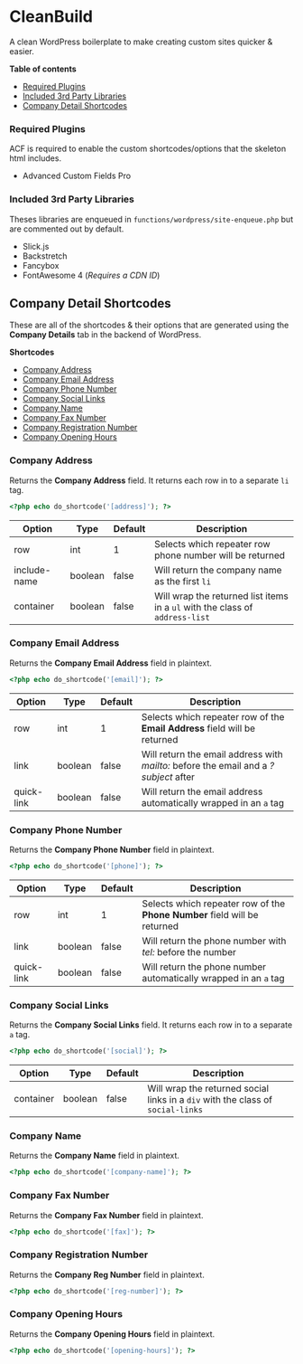 
# CleanBuild
A clean WordPress boilerplate to make creating custom sites quicker & easier.

__Table of contents__
- [Required Plugins](#required-plugins)
- [Included 3rd Party Libraries](#included-3rd-party-libraries)
- [Company Detail Shortcodes](#company-detail-shortcodes)

### Required Plugins
ACF is required to enable the custom shortcodes/options that the skeleton html includes.
 * Advanced Custom Fields Pro


### Included 3rd Party Libraries
Theses libraries are enqueued in ``` functions/wordpress/site-enqueue.php ``` but are commented out by default.

 * Slick.js
 * Backstretch
 * Fancybox
 * FontAwesome  4 (_Requires a CDN ID_)


## Company Detail Shortcodes
These are all of the shortcodes & their options that are generated using the __Company Details__ tab in the backend of WordPress.

__Shortcodes__
- [Company Address](#company-address)
- [Company Email Address](#company-email-address)
- [Company Phone Number](#company-phone-number)
- [Company Social Links](#company-social-links)
- [Company Name](#company-name)
- [Company Fax Number](#company-fax-number)
- [Company Registration Number](#company-registration-number)
- [Company Opening Hours](#company-opening-hours)

### Company Address
Returns the __Company Address__ field. It returns each row in to a separate ```li``` tag.
```php
<?php echo do_shortcode('[address]'); ?>
```

Option | Type | Default | Description
--- | --- | --- | ---
row | int | 1 | Selects which repeater row phone number will be returned
include-name | boolean | false | Will return the company name as the first ``` li ```
container | boolean | false | Will wrap the returned list items in a ```ul``` with the class of ```address-list```

### Company Email Address
Returns the __Company Email Address__ field in plaintext.
```php
<?php echo do_shortcode('[email]'); ?>
```

Option | Type | Default | Description
--- | --- | --- | ---
row | int | 1 | Selects which repeater row of the __Email Address__ field will be returned
link | boolean | false | Will return the email address with _mailto:_ before the email and a _?subject_ after
quick-link | boolean | false | Will return the email address automatically wrapped in an ```a``` tag

### Company Phone Number
Returns the __Company Phone Number__ field in plaintext.
```php
<?php echo do_shortcode('[phone]'); ?>
```

Option | Type | Default | Description
--- | --- | --- | ---
row | int | 1 | Selects which repeater row of the __Phone Number__ field will be returned
link | boolean | false | Will return the phone number with _tel:_ before the number
quick-link | boolean | false | Will return the phone number automatically wrapped in an ```a``` tag

### Company Social Links
Returns the __Company Social Links__ field. It returns each row in to a separate ```a``` tag.
```php
<?php echo do_shortcode('[social]'); ?>
```

Option | Type | Default | Description
--- | --- | --- | ---
container | boolean | false | Will wrap the returned social links in a ```div``` with the class of ```social-links```

### Company Name
Returns the __Company Name__ field in plaintext.
```php
<?php echo do_shortcode('[company-name]'); ?>
```

### Company Fax Number
Returns the __Company Fax Number__ field in plaintext.
```php
<?php echo do_shortcode('[fax]'); ?>
```

### Company Registration Number
Returns the __Company Reg Number__ field in plaintext.
```php
<?php echo do_shortcode('[reg-number]'); ?>
```

### Company Opening Hours
Returns the __Company Opening Hours__ field in plaintext.
```php
<?php echo do_shortcode('[opening-hours]'); ?>
```
